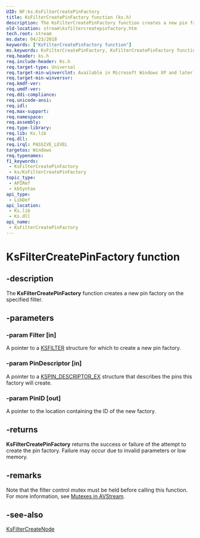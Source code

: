 ```yaml
---
UID: NF:ks.KsFilterCreatePinFactory
title: KsFilterCreatePinFactory function (ks.h)
description: The KsFilterCreatePinFactory function creates a new pin factory on the specified filter.
old-location: stream\ksfiltercreatepinfactory.htm
tech.root: stream
ms.date: 04/23/2018
keywords: ["KsFilterCreatePinFactory function"]
ms.keywords: KsFilterCreatePinFactory, KsFilterCreatePinFactory function [Streaming Media Devices], avfunc_845b66c4-755e-43db-afdc-db929b6bd1c6.xml, ks/KsFilterCreatePinFactory, stream.ksfiltercreatepinfactory
req.header: ks.h
req.include-header: Ks.h
req.target-type: Universal
req.target-min-winverclnt: Available in Microsoft Windows XP and later operating systems and DirectX 8.0 and later DirectX versions.
req.target-min-winversvr: 
req.kmdf-ver: 
req.umdf-ver: 
req.ddi-compliance: 
req.unicode-ansi: 
req.idl: 
req.max-support: 
req.namespace: 
req.assembly: 
req.type-library: 
req.lib: Ks.lib
req.dll: 
req.irql: PASSIVE_LEVEL
targetos: Windows
req.typenames: 
f1_keywords:
 - KsFilterCreatePinFactory
 - ks/KsFilterCreatePinFactory
topic_type:
 - APIRef
 - kbSyntax
api_type:
 - LibDef
api_location:
 - Ks.lib
 - Ks.dll
api_name:
 - KsFilterCreatePinFactory
---
```


# KsFilterCreatePinFactory function


## -description

The<b> KsFilterCreatePinFactory</b> function creates a new pin factory on the specified filter.

## -parameters

### -param Filter [in]


A pointer to a <a href="/windows-hardware/drivers/ddi/ks/ns-ks-_ksfilter">KSFILTER</a> structure for which to create a new pin factory.

### -param PinDescriptor [in]


A pointer to a <a href="/windows-hardware/drivers/ddi/ks/ns-ks-_kspin_descriptor_ex">KSPIN_DESCRIPTOR_EX</a> structure that describes the pins this factory will create.

### -param PinID [out]


A pointer to the location containing the ID of the new factory.

## -returns

<b>KsFilterCreatePinFactory</b> returns the success or failure of the attempt to create the pin factory. Failure may occur due to invalid parameters or low memory.

## -remarks

Note that the filter control mutex must be held before calling this function. For more information, see <a href="/windows-hardware/drivers/stream/mutexes-in-avstream">Mutexes in AVStream</a>.

## -see-also

<a href="/windows-hardware/drivers/ddi/ks/nf-ks-ksfiltercreatenode">KsFilterCreateNode</a>
